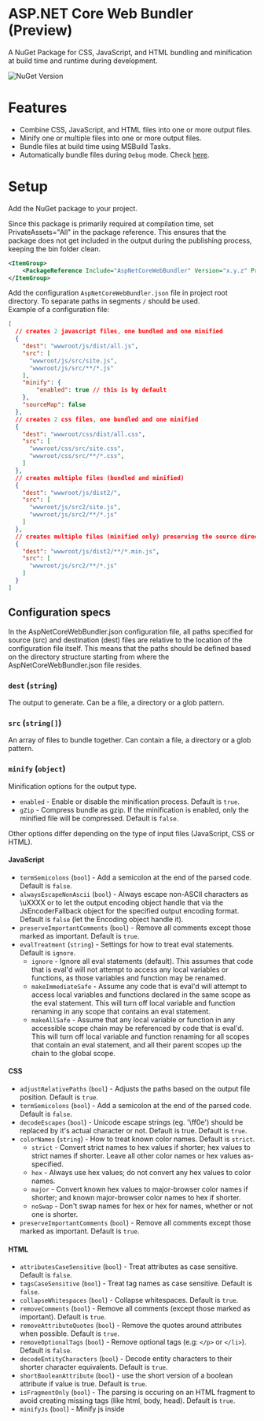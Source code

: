 # ASP.NET Core Web Bundler (Preview)

A NuGet Package for CSS, JavaScript, and HTML bundling and minification at build time and runtime during development.

![NuGet Version](https://img.shields.io/nuget/v/AspNetCoreWebBundler)

# Features
- Combine CSS, JavaScript, and HTML files into one or more output files.
- Minify one or multiple files into one or more output files.
- Bundle files at build time using MSBuild Tasks.
- Automatically bundle files during `Debug` mode. Check [here](#development).

# Setup
Add the NuGet package to your project.

Since this package is primarily required at compilation time, set PrivateAssets="All" in the package reference. This ensures that the package does not get included in the output during the publishing process, keeping the bin folder clean.

```xml
<ItemGroup>
    <PackageReference Include="AspNetCoreWebBundler" Version="x.y.z" PrivateAssets="All" />
</ItemGroup>
```

Add the configuration `AspNetCoreWebBundler.json` file in project root directory. To separate paths in segments `/` should be used.  
Example of a configuration file:

```json
[
  // creates 2 javascript files, one bundled and one minified
  {
    "dest": "wwwroot/js/dist/all.js",
    "src": [
      "wwwroot/js/src/site.js",
      "wwwroot/js/src/**/*.js"
    ],
    "minify": {
        "enabled": true // this is by default
    },
    "sourceMap": false
  },
  // creates 2 css files, one bundled and one minified
  {
    "dest": "wwwroot/css/dist/all.css",
    "src": [
      "wwwroot/css/src/site.css",
      "wwwroot/css/src/**/*.css",
    ]
  },
  // creates multiple files (bundled and minified)
  {
    "dest": "wwwroot/js/dist2/",
    "src": [
      "wwwroot/js/src2/site.js",
      "wwwroot/js/src2/**/*.js"
    ]
  },
  // creates multiple files (minified only) preserving the source directory tree 
  {
    "dest": "wwwroot/js/dist2/**/*.min.js",
    "src": [
      "wwwroot/js/src2/**/*.js"
    ]
  }
]
```
## Configuration specs
In the AspNetCoreWebBundler.json configuration file, all paths specified for source (src) and destination (dest) files are relative to the location of the configuration file itself. This means that the paths should be defined based on the directory structure starting from where the AspNetCoreWebBundler.json file resides.

### `dest` (`string`)
The output to generate. Can be a file, a directory or a glob pattern.

### `src` (`string[]`)
An array of files to bundle together. Can contain a file, a directory or a glob pattern.

### `minify` (`object`)
Minification options for the output type.

- `enabled` - Enable or disable the minification process. Default is `true`.
- `gZip` - Compress bundle as gzip. If the minification is enabled, only the minified file will be compressed. Default is `false`.

Other options differ depending on the type of input files (JavaScript, CSS or HTML).
#### JavaScript
- `termSemicolons` (`bool`) - Add a semicolon at the end of the parsed code. Default is `false`.
- `alwaysEscapeNonAscii` (`bool`) - Always escape non-ASCII characters as \uXXXX or to let the output encoding object handle that via the JsEncoderFallback object for the specified output encoding format. Default is `false` (let the Encoding object handle it).
- `preserveImportantComments` (`bool`) - Remove all comments except those marked as important. Default is `true`.
- `evalTreatment` (`string`) - Settings for how to treat eval statements. Default is `ignore`.
  - `ignore` - Ignore all eval statements (default). This assumes that code that is eval'd will not attempt to access any local variables or functions, as those variables and function may be renamed.
  - `makeImmediateSafe` - Assume any code that is eval'd will attempt to access local variables and functions declared in the same scope as the eval statement. This will turn off local variable and function renaming in any scope that contains an eval statement.
  - `makeAllSafe` - Assume that any local variable or function in any accessible scope chain may be referenced by code that is eval'd. This will turn off local variable and function renaming for all scopes that contain an eval statement, and all their parent scopes up the chain to the global scope.

#### CSS
- `adjustRelativePaths` (`bool`) - Adjusts the paths based on the output file position. Default is `true`.
- `termSemicolons` (`bool`) - Add a semicolon at the end of the parsed code. Default is `false`.
- `decodeEscapes` (`bool`) - Unicode escape strings (eg. '\ff0e') should be replaced by it's actual character or not. Default is true. Default is `true`.
- `colorNames` (`string`) - How to treat known color names. Default is `strict`.
  - `strict` - Convert strict names to hex values if shorter; hex values to strict names if shorter. Leave all other color names or hex values as-specified.
  - `hex` - Always use hex values; do not convert any hex values to color names.
  - `major` - Convert known hex values to major-browser color names if shorter; and known major-browser color names to hex if shorter.
  - `noSwap` - Don't swap names for hex or hex for names, whether or not one is shorter.
- `preserveImportantComments` (`bool`) - Remove all comments except those marked as important. Default is `true`.

#### HTML
- `attributesCaseSensitive` (`bool`) - Treat attributes as case sensitive. Default is `false`.
- `tagsCaseSensitive` (`bool`) - Treat tag names as case sensitive. Default is `false`.
- `collapseWhitespaces` (`bool`) - Collapse whitespaces. Default is `true`.
- `removeComments` (`bool`) - Remove all comments (except those marked as important). Default is `true`.
- `removeAttributeQuotes` (`bool`) - Remove the quotes around attributes when possible. Default is `true`.
- `removeOptionalTags` (`bool`) - Remove optional tags (e.g: `</p>` or `</li>`). Default is `false`.
- `decodeEntityCharacters` (`bool`) - Decode entity characters to their shorter character equivalents. Default is `true`.
- `shortBooleanAttribute` (`bool`) -  use the short version of a boolean attribute if value is true. Default is `true`.
- `isFragmentOnly` (`bool`) - The parsing is occuring on an HTML fragment to avoid creating missing tags (like html, body, head). Default is `true`.
- `minifyJs` (`bool`) -  Minify js inside <script> tags. Default is `true`.
- `minifyJsAttributes` (`bool`) - Minify js inside JS event attributes (e.g. onclick, onfocus). Default is `true`.
- `minifyCss` (`bool`) - Minify css inside <style> tags. Default is `true`.
- `minifyCssAttributes` (`bool`) - Minify css inside style attribute. Default is `true`.
- `keepOneSpaceWhenCollapsing` (`bool`) - Keep one space when collapsing multiple adjacent whitespace characters. Default is `false`.
- `indent` (`string`) - The string used for one level of indent. Default is two spaces.

### `sourceMap` (`bool`)
If `true`, will generate a source map for the bundled file. Default is `false`.

### `sourceMapRootPath` (`string`)
Source root URI that will be added to the map object as the sourceRoot property.

# Development
To enable runtime bundling support during development, you need to modify the *ConfigureServices* method.

```csharp
using AspNetCoreWebBundler;
...

public void ConfigureServices(IServiceCollection services)
{
#if DEBUG
     // Add runtime bundling services only during Debug mode
    services.AddRuntimeWebBundler();
#endif
    // Other service configurations...
}
```

`AddRuntimeWebBundler`: This method sets up an `IHostedService` that watches for changes in the source files (CSS, JavaScript and HTML) within the solution directories. 
It specifically monitors projects directories within the solution containing configuration files.

To disable the bundling/minification process, you can include the following property in your .csproj file:
```xml
<PropertyGroup>
  <EnableAspNetCoreWebBundler>false</EnableAspNetCoreWebBundler>
</PropertyGroup>
```

# TODO
- More tests

# License
[Apache 2.0](LICENSE)
